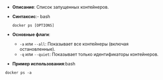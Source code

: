 - **Описание**: Список запущенных контейнеров.
- **Синтаксис**:- bash
    
    `docker ps [OPTIONS]`
    
- **Основные флаги**:
    
    - `-a` или `--all`: Показывает все контейнеры (включая остановленные).
    - `-q` или `--quiet`: Показывает только идентификаторы контейнеров.
    
- **Пример использования**:bash

`docker ps -a`